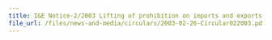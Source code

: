 ```yaml
---
title: I&E Notice-2/2003 Lifting of prohibition on imports and exports to Angola
file_url: /files/news-and-media/circulars/2003-02-26-Circular022003.pdf
---
```

